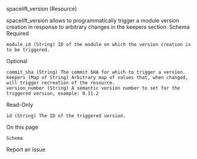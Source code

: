 
spacelift_version (Resource)

spacelift_version allows to programmatically trigger a module version creation in response to arbitrary changes in the keepers section.
Schema
Required

    module_id (String) ID of the module on which the version creation is to be triggered.

Optional

    commit_sha (String) The commit SHA for which to trigger a version.
    keepers (Map of String) Arbitrary map of values that, when changed, will trigger recreation of the resource.
    version_number (String) A semantic version number to set for the triggered version, example: 0.11.2

Read-Only

    id (String) The ID of the triggered version.

On this page

    Schema

Report an issue 